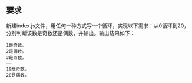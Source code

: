 ## 要求 
    
新建index.js文件，用任何一种方式写一个循环，实现以下需求：从0循环到20，分别判断该数是奇数还是偶数，并输出。输出结果如下：

```
1是奇数。
2是偶数。
3是奇数。
……
19是奇数。
20是偶数。
```
